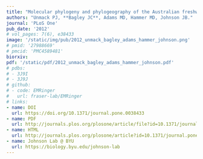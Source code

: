 ```yaml
---
title: "Molecular phylogeny and phylogeography of the Australian freshwater fish genus _Galaxiella_ (Teleostei: Galaxiidae), with an emphasis on dwarf galaxias (_G. pusilla_)"
authors: "Unmack PJ, **Bagley JC**, Adams MD, Hammer MD, Johnson JB."
journal: 'PLoS One'
pub_date: '2012'
# vol_pages: 7(6), e38433
image: '/static/img/pub/2012_unmack_bagley_adams_hammer_johnson.png'
# pmid: '27988669'
# pmcid: 'PMC4589481'
biorxiv: 
pdf: '/static/pdf/2012_unmack_bagley_adams_hammer_johnson.pdf'
# pdbs:
# - 3J9I
# - 3J9J
# github:
# - code: EMRinger
#   url: fraser-lab/EMRinger
# links:
- name: DOI
  url: https://doi.org/10.1371/journal.pone.0038433
- name: PDF
  url: http://journals.plos.org/plosone/article/file?id=10.1371/journal.pone.0038433&amp;type=printable
- name: HTML
  url: http://journals.plos.org/plosone/article?id=10.1371/journal.pone.0038433
- name: Johnson Lab @ BYU
  url: https://biology.byu.edu/johnson-lab
---
```

